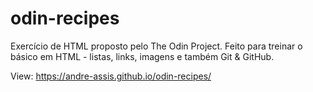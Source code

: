 # odin-recipes
Exercício de HTML proposto pelo The Odin Project. 
Feito para treinar o básico em HTML - listas, links, imagens e também Git & GitHub.

View: https://andre-assis.github.io/odin-recipes/